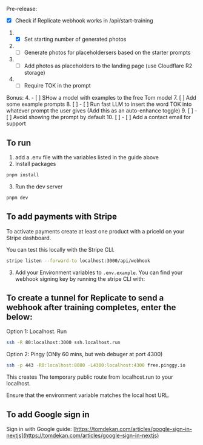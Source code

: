 Pre-release:
- [X] Check if Replicate webhook works in /api/start-training
1. - [X] Set starting number of generated photos
2. - [ ] Generate photos for placeholdersers based on the starter prompts
3. - [ ] Add photos as placeholders to the landing page (use Cloudflare R2 storage)
4. - [ ] Require TOK in the prompt

Bonus:
4. - [ ] SHow a model with examples to the free Tom model
7. [ ] Add some example prompts 
8. [ ] - [ ] Run fast LLM to insert the word TOK into whatever prompt the user gives (Add this as an auto-enhance toggle)
9. [ ] - [ ] Avoid showing the prompt by default
10. [ ] - [ ] Add a contact email for support


## To run

1. add a .env file with the variables listed in the guide above
2. Install packages

```bash
pnpm install
```

3. Run the dev server

```bash
pnpm dev
```

## To add payments with Stripe

To activate payments create at least one product with a priceId on your Stripe dashboard.

You can test this locally with the Stripe CLI.

```bash
stripe listen --forward-to localhost:3000/api/webhook
```

3. Add your Environment variables to `.env.example`. You can find your webhook signing key by running the stripe CLI with:

## To create a tunnel for Replicate to send a webhook after training completes, enter the below:

Option 1: Localhost. Run

```bash
ssh -R 80:localhost:3000 ssh.localhost.run
```

Option 2: Pingy (ONly 60 mins, but web debuger at port 4300)

```bash
ssh -p 443 -R0:localhost:8080 -L4300:localhost:4300 free.pinggy.io
```

This creates The temporary public route from localhost.run to your localhost.

Ensure that the environment variable matches the local host URL. 

## To add Google sign in

Sign in with Google guide: [https://tomdekan.com/articles/google-sign-in-nextjs](https://tomdekan.com/articles/google-sign-in-nextjs)
